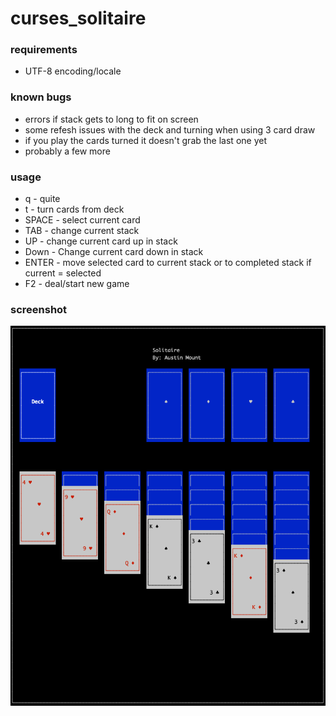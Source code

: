 # curses_solitaire

### requirements

* UTF-8 encoding/locale

### known bugs

* errors if stack gets to long to fit on screen
* some refesh issues with the deck and turning when using 3 card draw
* if you play the cards turned it doesn't grab the last one yet
* probably a few more

### usage

* q - quite
* t - turn cards from deck
* SPACE - select current card
* TAB - change current stack
* UP - change current card up in stack
* Down - Change current card down in stack
* ENTER - move selected card to current stack or to completed stack if current = selected
* F2 - deal/start new game

### screenshot

![solitaire.png](solitaire.png)
